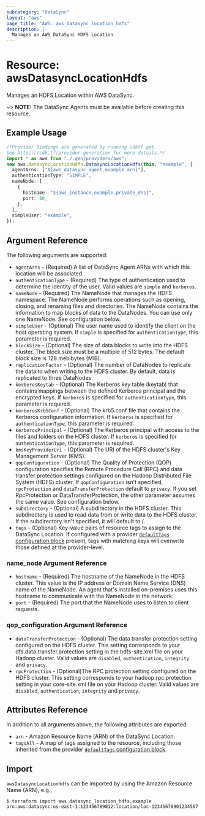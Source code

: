 ```yaml
---
subcategory: "DataSync"
layout: "aws"
page_title: "AWS: aws_datasync_location_hdfs"
description: |-
  Manages an AWS DataSync HDFS Location
---
```


# Resource: awsDatasyncLocationHdfs

Manages an HDFS Location within AWS DataSync.

\~> **NOTE:** The DataSync Agents must be available before creating this resource.

## Example Usage

```typescript
/*Provider bindings are generated by running cdktf get.
See https://cdk.tf/provider-generation for more details.*/
import * as aws from "./.gen/providers/aws";
new aws.datasyncLocationHdfs.DatasyncLocationHdfs(this, "example", {
  agentArns: ["${aws_datasync_agent.example.arn}"],
  authenticationType: "SIMPLE",
  nameNode: [
    {
      hostname: "${aws_instance.example.private_dns}",
      port: 80,
    },
  ],
  simpleUser: "example",
});

```

## Argument Reference

The following arguments are supported:

* `agentArns` - (Required) A list of DataSync Agent ARNs with which this location will be associated.
* `authenticationType` - (Required) The type of authentication used to determine the identity of the user. Valid values are `simple` and `kerberos`.
* `nameNode` - (Required)  The NameNode that manages the HDFS namespace. The NameNode performs operations such as opening, closing, and renaming files and directories. The NameNode contains the information to map blocks of data to the DataNodes. You can use only one NameNode. See configuration below.
* `simpleUser` - (Optional) The user name used to identify the client on the host operating system. If `simple` is specified for `authenticationType`, this parameter is required.
* `blockSize` - (Optional) The size of data blocks to write into the HDFS cluster. The block size must be a multiple of 512 bytes. The default block size is 128 mebibytes (MiB).
* `replicationFactor` - (Optional) The number of DataNodes to replicate the data to when writing to the HDFS cluster. By default, data is replicated to three DataNodes.
* `kerberosKeytab` - (Optional) The Kerberos key table (keytab) that contains mappings between the defined Kerberos principal and the encrypted keys. If `kerberos` is specified for `authenticationType`, this parameter is required.
* `kerberosKrb5Conf` - (Optional) The krb5.conf file that contains the Kerberos configuration information. If `kerberos` is specified for `authenticationType`, this parameter is required.
* `kerberosPrincipal` - (Optional) The Kerberos principal with access to the files and folders on the HDFS cluster. If `kerberos` is specified for `authenticationType`, this parameter is required.
* `kmsKeyProviderUri` - (Optional) The URI of the HDFS cluster's Key Management Server (KMS).
* `qopConfiguration` - (Optional) The Quality of Protection (QOP) configuration specifies the Remote Procedure Call (RPC) and data transfer protection settings configured on the Hadoop Distributed File System (HDFS) cluster. If `qopConfiguration` isn't specified, `rpcProtection` and `dataTransferProtection` default to `privacy`. If you set RpcProtection or DataTransferProtection, the other parameter assumes the same value.  See configuration below.
* `subdirectory` - (Optional) A subdirectory in the HDFS cluster. This subdirectory is used to read data from or write data to the HDFS cluster. If the subdirectory isn't specified, it will default to /.
* `tags` - (Optional) Key-value pairs of resource tags to assign to the DataSync Location. If configured with a provider [`defaultTags` configuration block](https://registry.terraform.io/providers/hashicorp/aws/latest/docs#default_tags-configuration-block) present, tags with matching keys will overwrite those defined at the provider-level.

### name\_node Argument Reference

* `hostname` - (Required) The hostname of the NameNode in the HDFS cluster. This value is the IP address or Domain Name Service (DNS) name of the NameNode. An agent that's installed on-premises uses this hostname to communicate with the NameNode in the network.
* `port` - (Required) The port that the NameNode uses to listen to client requests.

### qop\_configuration Argument Reference

* `dataTransferProtection` - (Optional) The data transfer protection setting configured on the HDFS cluster. This setting corresponds to your dfs.data.transfer.protection setting in the hdfs-site.xml file on your Hadoop cluster. Valid values are `disabled`, `authentication`, `integrity` and `privacy`.
* `rpcProtection` - (Optional)The RPC protection setting configured on the HDFS cluster. This setting corresponds to your hadoop.rpc.protection setting in your core-site.xml file on your Hadoop cluster. Valid values are `disabled`, `authentication`, `integrity` and `privacy`.

## Attributes Reference

In addition to all arguments above, the following attributes are exported:

* `arn` - Amazon Resource Name (ARN) of the DataSync Location.
* `tagsAll` - A map of tags assigned to the resource, including those inherited from the provider [`defaultTags` configuration block](https://registry.terraform.io/providers/hashicorp/aws/latest/docs#default_tags-configuration-block).

## Import

`awsDatasyncLocationHdfs` can be imported by using the Amazon Resource Name (ARN), e.g.,

```console
$ terraform import aws_datasync_location_hdfs.example arn:aws:datasync:us-east-1:123456789012:location/loc-12345678901234567
```
